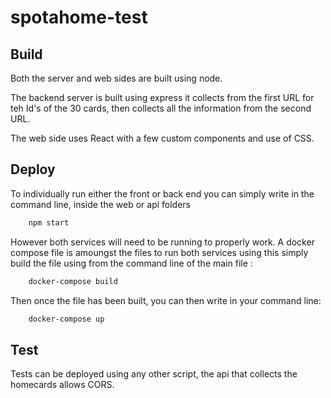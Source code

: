 # spotahome-test
## Build
Both the server and web sides are built using node.

The backend server is built using express it collects from the first URL for teh Id's of the 30 cards, then collects all the information from the second URL.

The web side uses React with a few custom components and use of CSS.
## Deploy
To individually run either the front or back end you can simply write in the command line, inside the web or api folders
```bash
    npm start
```

However both services will need to be running to properly work. A docker compose file is amoungst the files to run both services using this simply build the file using from the command line of the main file :
```bash
    docker-compose build
```
Then once the file has been built, you can then write in your command line:
```bash
    docker-compose up
```
## Test
Tests can be deployed using any other script, the api that collects the homecards allows CORS.